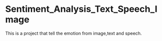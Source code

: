 # Sentiment_Analysis_Text_Speech_Image
This is a project that tell the emotion from image,text and speech.
